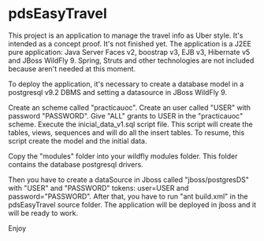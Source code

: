 # pdsEasyTravel
This project is an application to manage the travel info as Uber style. It's intended as a concept proof. It's not finished yet.
The application is a J2EE pure application: Java Server Faces v2, boostrap v3, EJB v3, Hibernate v5 and JBoss WildFly 9. 
Spring, Struts and other technologies are not included because aren't needed at this moment.

To deploy the application, it's necessary to create a database model in a postgresql v9.2 DBMS and setting a datasource in JBoss WildFly 9. 

Create an scheme called "practicauoc". 
Create an user called "USER" with password "PASSWORD". 
Give "ALL" grants to USER in the "practicauoc" scheme.
Execute the inicial_data_v1.sql script file. This script will create the tables, views, sequences and will do all the insert tables.
To resume, this script create the model and the initial data.

Copy the "modules" folder into your wildfly modules folder. This folder contains the database postgresql drivers.

Then you have to create a dataSource in Jboss called "jboss/postgresDS" with "USER" and "PASSWORD" tokens: user=USER and password="PASSWORD".
After that, you have to run "ant build.xml" in the pdsEasyTravel source folder. 
The application will be deployed in jboss and it will be ready to work.

Enjoy



